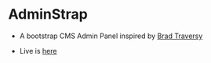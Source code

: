 
# AdminStrap

* A bootstrap CMS Admin Panel inspired by [Brad Traversy](https://www.traversymedia.com/)

* Live is [here]()
